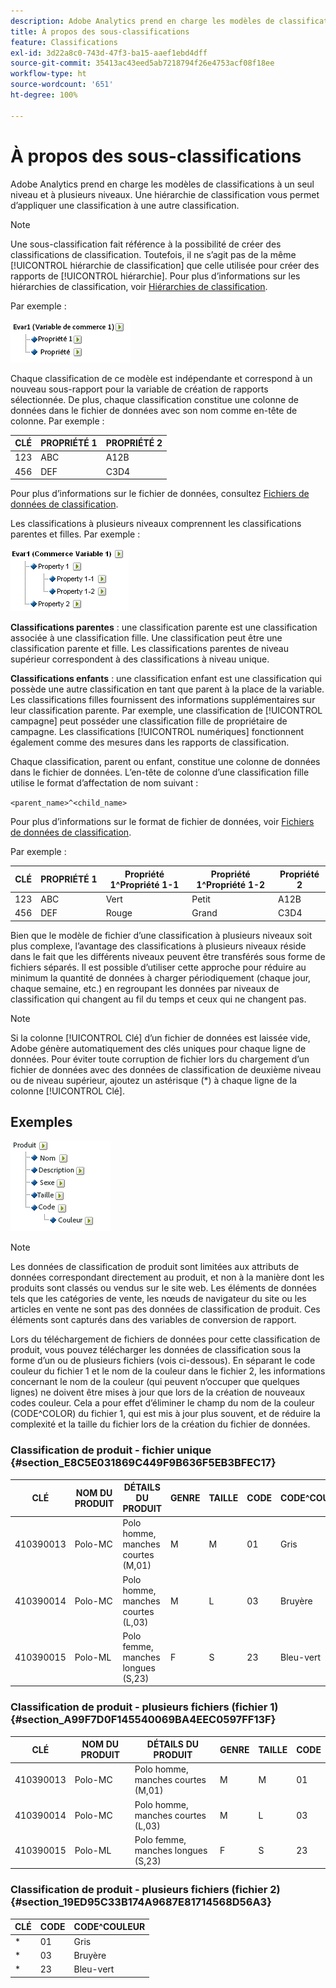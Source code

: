 ```yaml
---
description: Adobe Analytics prend en charge les modèles de classifications à un seul niveau et à plusieurs niveaux. Une hiérarchie de classification vous permet d’appliquer une classification à une autre classification.
title: À propos des sous-classifications
feature: Classifications
exl-id: 3d22a8c0-743d-47f3-ba15-aaef1ebd4dff
source-git-commit: 35413ac43eed5ab7218794f26e4753acf08f18ee
workflow-type: ht
source-wordcount: '651'
ht-degree: 100%

---
```


# À propos des sous-classifications

Adobe Analytics prend en charge les modèles de classifications à un seul niveau et à plusieurs niveaux. Une hiérarchie de classification vous permet d’appliquer une classification à une autre classification.

>[!NOTE]
>
>Une sous-classification fait référence à la possibilité de créer des classifications de classification. Toutefois, il ne s’agit pas de la même [!UICONTROL hiérarchie de classification] que celle utilisée pour créer des rapports de [!UICONTROL hiérarchie]. Pour plus d’informations sur les hiérarchies de classification, voir [Hiérarchies de classification](/help/admin/admin/conversion-var-admin/classification-hierarchies.md).

Par exemple :

![](assets/single-level-popup-C.png)

Chaque classification de ce modèle est indépendante et correspond à un nouveau sous-rapport pour la variable de création de rapports sélectionnée. De plus, chaque classification constitue une colonne de données dans le fichier de données avec son nom comme en-tête de colonne. Par exemple :

| CLÉ | PROPRIÉTÉ 1 | PROPRIÉTÉ 2 |
|---|---|---|
| 123 | ABC | A12B |
| 456 | DEF | C3D4 |

Pour plus d’informations sur le fichier de données, consultez   [Fichiers de données de classification](/help/components/classifications/importer/c-saint-data-files.md).

Les classifications à plusieurs niveaux comprennent les classifications parentes et filles. Par exemple :

![](assets/Multi-Level-Class-popup.png)

**Classifications parentes** : une classification parente est une classification associée à une classification fille. Une classification peut être une classification parente et fille. Les classifications parentes de niveau supérieur correspondent à des classifications à niveau unique.

**Classifications enfants** : une classification enfant est une classification qui possède une autre classification en tant que parent à la place de la variable. Les classifications filles fournissent des informations supplémentaires sur leur classification parente. Par exemple, une classification de [!UICONTROL campagne] peut posséder une classification fille de propriétaire de campagne. Les classifications [!UICONTROL numériques] fonctionnent également comme des mesures dans les rapports de classification.

Chaque classification, parent ou enfant, constitue une colonne de données dans le fichier de données. L’en-tête de colonne d’une classification fille utilise le format d’affectation de nom suivant :

`<parent_name>^<child_name>`

Pour plus d’informations sur le format de fichier de données, voir [Fichiers de données de classification](/help/components/classifications/importer/c-saint-data-files.md).

Par exemple :

| CLÉ | PROPRIÉTÉ 1 | Propriété 1^Propriété 1-1 | Propriété 1^Propriété 1-2 | Propriété 2 |
|---|---|---|---|---|
| 123 | ABC | Vert | Petit | A12B |
| 456 | DEF | Rouge | Grand | C3D4 |

Bien que le modèle de fichier d’une classification à plusieurs niveaux soit plus complexe, l’avantage des classifications à plusieurs niveaux réside dans le fait que les différents niveaux peuvent être transférés sous forme de fichiers séparés. Il est possible d’utiliser cette approche pour réduire au minimum la quantité de données à charger périodiquement (chaque jour, chaque semaine, etc.) en regroupant les données par niveaux de classification qui changent au fil du temps et ceux qui ne changent pas.

>[!NOTE]
>
>Si la colonne [!UICONTROL Clé] d’un fichier de données est laissée vide, Adobe génère automatiquement des clés uniques pour chaque ligne de données. Pour éviter toute corruption de fichier lors du chargement d’un fichier de données avec des données de classification de deuxième niveau ou de niveau supérieur, ajoutez un astérisque (*) à chaque ligne de la colonne [!UICONTROL Clé].

## Exemples

![](assets/sample-product-classifications.png)

>[!NOTE]
>
>Les données de classification de produit sont limitées aux attributs de données correspondant directement au produit, et non à la manière dont les produits sont classés ou vendus sur le site web. Les éléments de données tels que les catégories de vente, les nœuds de navigateur du site ou les articles en vente ne sont pas des données de classification de produit. Ces éléments sont capturés dans des variables de conversion de rapport.

Lors du téléchargement de fichiers de données pour cette classification de produit, vous pouvez télécharger les données de classification sous la forme d’un ou de plusieurs fichiers (vois ci-dessous). En séparant le code couleur du fichier 1 et le nom de la couleur dans le fichier 2, les informations concernant le nom de la couleur (qui peuvent n’occuper que quelques lignes) ne doivent être mises à jour que lors de la création de nouveaux codes couleur. Cela a pour effet d’éliminer le champ du nom de la couleur (CODE^COLOR) du fichier 1, qui est mis à jour plus souvent, et de réduire la complexité et la taille du fichier lors de la création du fichier de données.

### Classification de produit - fichier unique {#section_E8C5E031869C449F9B636F5EB3BFEC17}

| CLÉ | NOM DU PRODUIT | DÉTAILS DU PRODUIT | GENRE | TAILLE | CODE | CODE^COULEUR |
|---|---|---|---|---|---|---|
| 410390013 | Polo-MC | Polo homme, manches courtes (M,01) | M | M | 01 | Gris |
| 410390014 | Polo-MC | Polo homme, manches courtes (L,03) | M | L | 03 | Bruyère |
| 410390015 | Polo-ML | Polo femme, manches longues (S,23) | F | S | 23 | Bleu-vert |

### Classification de produit - plusieurs fichiers (fichier 1)  {#section_A99F7D0F145540069BA4EEC0597FF13F}

| CLÉ | NOM DU PRODUIT | DÉTAILS DU PRODUIT | GENRE | TAILLE | CODE |
|---|---|---|---|---|---|
| 410390013 | Polo-MC | Polo homme, manches courtes (M,01) | M | M | 01 |
| 410390014 | Polo-MC | Polo homme, manches courtes (L,03) | M | L | 03 |
| 410390015 | Polo-ML | Polo femme, manches longues (S,23) | F | S | 23 |

### Classification de produit - plusieurs fichiers (fichier 2)  {#section_19ED95C33B174A9687E81714568D56A3}

| CLÉ | CODE | CODE^COULEUR |
|---|---|---|
| * | 01 | Gris |
| * | 03 | Bruyère |
| * | 23 | Bleu-vert |
